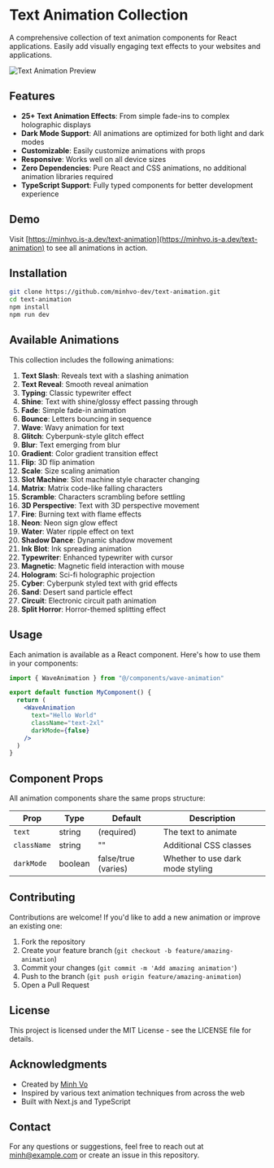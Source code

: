 # Text Animation Collection

A comprehensive collection of text animation components for React applications. Easily add visually engaging text effects to your websites and applications.

![Text Animation Preview](https://minhvo.is-a.dev/text-animation-preview.png)

## Features

- **25+ Text Animation Effects**: From simple fade-ins to complex holographic displays
- **Dark Mode Support**: All animations are optimized for both light and dark modes
- **Customizable**: Easily customize animations with props
- **Responsive**: Works well on all device sizes
- **Zero Dependencies**: Pure React and CSS animations, no additional animation libraries required
- **TypeScript Support**: Fully typed components for better development experience

## Demo

Visit [https://minhvo.is-a.dev/text-animation](https://minhvo.is-a.dev/text-animation) to see all animations in action.

## Installation

```bash
git clone https://github.com/minhvo-dev/text-animation.git
cd text-animation
npm install
npm run dev
```

## Available Animations

This collection includes the following animations:

1. **Text Slash**: Reveals text with a slashing animation
2. **Text Reveal**: Smooth reveal animation
3. **Typing**: Classic typewriter effect
4. **Shine**: Text with shine/glossy effect passing through
5. **Fade**: Simple fade-in animation
6. **Bounce**: Letters bouncing in sequence
7. **Wave**: Wavy animation for text
8. **Glitch**: Cyberpunk-style glitch effect
9. **Blur**: Text emerging from blur
10. **Gradient**: Color gradient transition effect
11. **Flip**: 3D flip animation
12. **Scale**: Size scaling animation
13. **Slot Machine**: Slot machine style character changing
14. **Matrix**: Matrix code-like falling characters
15. **Scramble**: Characters scrambling before settling
16. **3D Perspective**: Text with 3D perspective movement
17. **Fire**: Burning text with flame effects
18. **Neon**: Neon sign glow effect
19. **Water**: Water ripple effect on text
20. **Shadow Dance**: Dynamic shadow movement
21. **Ink Blot**: Ink spreading animation
22. **Typewriter**: Enhanced typewriter with cursor
23. **Magnetic**: Magnetic field interaction with mouse
24. **Hologram**: Sci-fi holographic projection
25. **Cyber**: Cyberpunk styled text with grid effects
26. **Sand**: Desert sand particle effect
27. **Circuit**: Electronic circuit path animation
28. **Split Horror**: Horror-themed splitting effect

## Usage

Each animation is available as a React component. Here's how to use them in your components:

```jsx
import { WaveAnimation } from "@/components/wave-animation"

export default function MyComponent() {
  return (
    <WaveAnimation 
      text="Hello World" 
      className="text-2xl" 
      darkMode={false} 
    />
  )
}
```

## Component Props

All animation components share the same props structure:

| Prop | Type | Default | Description |
|------|------|---------|-------------|
| `text` | string | (required) | The text to animate |
| `className` | string | "" | Additional CSS classes |
| `darkMode` | boolean | false/true (varies) | Whether to use dark mode styling |

## Contributing

Contributions are welcome! If you'd like to add a new animation or improve an existing one:

1. Fork the repository
2. Create your feature branch (`git checkout -b feature/amazing-animation`)
3. Commit your changes (`git commit -m 'Add amazing animation'`)
4. Push to the branch (`git push origin feature/amazing-animation`)
5. Open a Pull Request

## License

This project is licensed under the MIT License - see the LICENSE file for details.

## Acknowledgments

- Created by [Minh Vo](https://minhvo.is-a.dev)
- Inspired by various text animation techniques from across the web
- Built with Next.js and TypeScript

## Contact

For any questions or suggestions, feel free to reach out at minh@example.com or create an issue in this repository. 